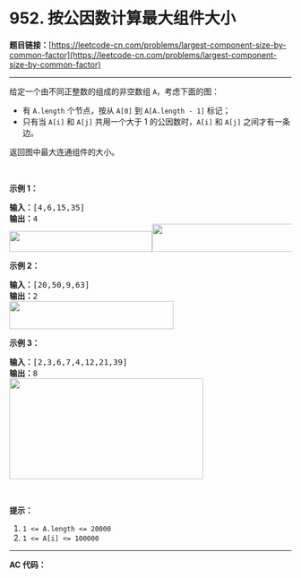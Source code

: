 # 952. 按公因数计算最大组件大小

**题目链接：**[https://leetcode-cn.com/problems/largest-component-size-by-common-factor](https://leetcode-cn.com/problems/largest-component-size-by-common-factor)

---

<div class="content__1Y2H">
 <div class="notranslate">
  <p>给定一个由不同正整数的组成的非空数组 <code>A</code>，考虑下面的图：</p> 
  <ul> 
   <li>有&nbsp;<code>A.length</code>&nbsp;个节点，按从&nbsp;<code>A[0]</code>&nbsp;到&nbsp;<code>A[A.length - 1]</code>&nbsp;标记；</li> 
   <li>只有当 <code>A[i]</code> 和 <code>A[j]</code> 共用一个大于 1 的公因数时，<code>A[i]</code>&nbsp;和 <code>A[j]</code> 之间才有一条边。</li> 
  </ul> 
  <p>返回图中最大连通组件的大小。</p> 
  <p>&nbsp;</p> 
  <ol> 
  </ol> 
  <p><strong>示例 1：</strong></p> 
  <pre class="language-text"><strong>输入：</strong>[4,6,15,35]
<strong>输出：</strong>4
<img style="height: 37px; width: 255px;" src="/aliyun-lc-uploads/uploads/2018/12/01/ex1.png" alt=""><img style="height: 50px; width: 257px;" src="/aliyun-lc-upload/uploads/2018/12/01/ex1.png" alt="">
</pre> 
  <p><strong>示例 2：</strong></p> 
  <pre class="language-text"><strong>输入：</strong>[20,50,9,63]
<strong>输出：</strong>2
<img style="height: 50px; width: 293px;" src="/aliyun-lc-upload/uploads/2018/12/01/ex2.png" alt="">
</pre> 
  <p><strong>示例 3：</strong></p> 
  <pre class="language-text"><strong>输入：</strong>[2,3,6,7,4,12,21,39]
<strong>输出：</strong>8
<img style="height: 180px; width: 346px;" src="/aliyun-lc-upload/uploads/2018/12/01/ex3.png" alt="">
</pre> 
  <p>&nbsp;</p> 
  <p><strong>提示：</strong></p> 
  <ol> 
   <li><code>1 &lt;= A.length &lt;= 20000</code></li> 
   <li><code>1 &lt;= A[i] &lt;= 100000</code></li> 
  </ol> 
 </div>
</div>

---

**AC 代码：**

```java

```